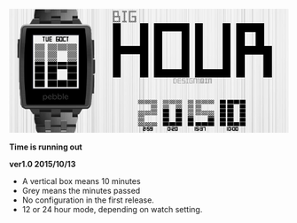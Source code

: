 ![](./design/banner/banner_wh.png) 

**Time is running out**

**ver1.0 2015/10/13**
- A vertical box means 10 minutes
- Grey means the minutes passed
- No configuration in the first release.
- 12 or 24 hour mode, depending on watch setting.
